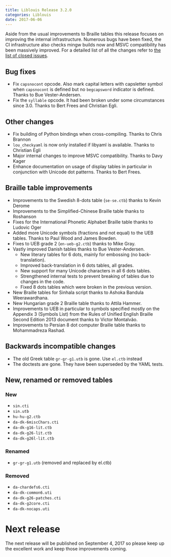 ```yaml
---
title: Liblouis Release 3.2.0
categories: Liblouis
date: 2017-06-06
---
```


Aside from the usual improvements to Braille tables this release focuses on improving the internal infrastructure. Numerous bugs have been fixed, the CI infrastructure also checks mingw builds now and MSVC compatibility has been massively improved. For a detailed list of all the changes refer to [the list of closed issues](https://github.com/liblouis/liblouis/milestone/10?closed=1).

## Bug fixes
-   Fix `capsnocont` opcode. Also mark capital letters with capsletter symbol when `capsnocont` is defined but no `begcapsword` indicator is defined. Thanks to Bue Vester-Andersen.
-   Fix the `syllable` opcode. It had been broken under some circumstances since 3.0. Thanks to Bert Frees and Christian Egli.


## Other changes
-   Fix building of Python bindings when cross-compiling. Thanks to Chris Brannon
-   `lou_checkyaml` is now only installed if libyaml is available. Thanks to Christian Egli
-   Major internal changes to improve MSVC compatibility. Thanks to Davy Kager
-   Enhance documentation on usage of display tables in particular in conjunction with Unicode dot patterns. Thanks to Bert Frees.


## Braille table improvements
-   Improvements to the Swedish 8-dots table (`se-se.ctb`) thanks to Kevin Derome
-   Improvements to the Simplified-Chinese Braille table thanks to Roshanson
-   Fixes for the International Phonetic Alphabet Braille table thanks to Ludovic Oger
-   Added more Unicode symbols (fractions and not equal) to the UEB tables. Thanks to Paul Wood and James Bowden.
-   Fixes to UEB grade 2 (`en-ueb-g2.ctb`) thanks to Mike Gray.
-   Vastly improved Danish tables thanks to Bue Vester-Andersen.
    -   New literary tables for 6 dots, mainly for embossing (no back-translation).
    -   Improved back-translation in 6 dots tables, all grades.
    -   New support for many Unicode characters in all 6 dots tables.
    -   Strengthened internal tests to prevent breaking of tables due to changes in the code.
    -   Fixed 8 dots tables which were broken in the previous version.
-   New Braille tables for Sinhala script thanks to Ashoka Bandula Weerawardhana.
-   New Hungarian grade 2 Braille table thanks to Attila Hammer.
-   Improvements to UEB in particular to symbols specified mostly on the Appendix 3 (Symbols List) from the Rules of Unified English Braille Second Edition 2013 document thanks to Victor Montalvão.
-   Improvements to Persian 8 dot computer Braille table thanks to Mohammadreza Rashad.


## Backwards incompatible changes
-   The old Greek table `gr-gr-g1.utb` is gone. Use `el.ctb` instead
-   The doctests are gone. They have been superseded by the YAML tests.


## New, renamed or removed tables
### New
-   `sin.cti`
-   `sin.utb`
-   `hu-hu-g2.ctb`
-   `da-dk-6miscChars.cti`
-   `da-dk-g16-lit.ctb`
-   `da-dk-g26-lit.ctb`
-   `da-dk-g26l-lit.ctb`

### Renamed
-   `gr-gr-g1.utb` (removed and replaced by el.ctb)

### Removed
-   `da-chardefs6.cti`
-   `da-dk-common6.uti`
-   `da-dk-g26-patches.cti`
-   `da-dk-g2core.cti`
-   `da-dk-nocaps.uti`

# Next release

The next release will be published on September 4, 2017 so please keep up
the excellent work and keep those improvements coming.

